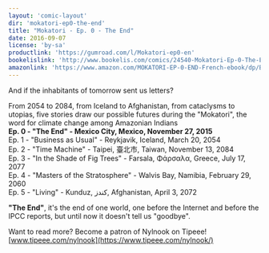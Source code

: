 ```yaml
---
layout: 'comic-layout'
dir: 'mokatori-ep0-the-end'
title: "Mokatori - Ep. 0 - The End"
date: 2016-09-07
license: 'by-sa'
productlink: 'https://gumroad.com/l/Mokatori-ep0-en'
bookelislink: 'http://www.bookelis.com/comics/24540-Mokatori-Ep-0-The-End.html'
amazonlink: 'https://www.amazon.com/MOKATORI-EP-0-END-French-ebook/dp/B01LB360TY/'
---
```


And if the inhabitants of tomorrow sent us letters?

From 2054 to 2084, from Iceland to Afghanistan, from cataclysms to utopias, five stories draw our possible futures during the "Mokatori", the word for climate change among Amazonian Indians  
**Ep. 0 - "The End" - Mexico City, Mexico, November 27, 2015**   
Ep. 1 - "Business as Usual" - Reykjavik, Iceland, March 20, 2054   
Ep. 2 - "Time Machine" - Taipei, 臺北市, Taiwan, November 13, 2084  
Ep. 3 - "In the Shade of Fig Trees" - Farsala, Φάρσαλα, Greece, July 17, 2077   
Ep. 4 - "Masters of the Stratosphere" - Walvis Bay, Namibia, February 29, 2060  
Ep. 5 - "Living" - Kunduz, کندز, Afghanistan, April 3, 2072   

**"The End"**, it's the end of one world, one before the Internet and before the IPCC reports, but until now it doesn't tell us "goodbye".

Want to read more?
Become a patron of Nylnook on Tipeee!
[www.tipeee.com/nylnook](https://www.tipeee.com/nylnook/)
